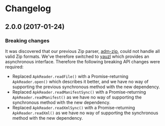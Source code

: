# Changelog

## 2.0.0 (2017-01-24)

### Breaking changes

It was discovered that our previous Zip parser, [adm-zip](https://github.com/cthackers/adm-zip), could not handle all valid Zip formats. We've therefore switched to [yauzl](https://github.com/thejoshwolfe/yauzl) which provides an asynchronous interface. Therefore the following breaking API changes were required:

* Replaced `ApkReader.readFile()` with a Promise-returning `ApkReader.open()` which describes it better, and we have no way of supporting the previous synchronous method with the new dependency.
* Replaced `ApkReader.readManifestSync()` with a Promise-returning `ApkReader.readManifest()` as we have no way of supporting the synchronous method with the new dependency.
* Replaced `ApkReader.readXmlSync()` with a Promise-returning `ApkReader.readXml()` as we have no way of supporting the synchronous method with the new dependency.
